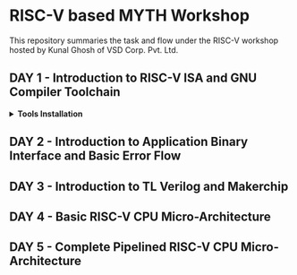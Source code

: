 # RISC-V based MYTH Workshop

This repository summaries the task and flow under the RISC-V workshop hosted by Kunal Ghosh of VSD Corp. Pvt. Ltd. 


## DAY 1 - Introduction to RISC-V ISA and GNU Compiler Toolchain

<details>
<summary><strong>Tools Installation</strong></summary>

Under this section, we go over the necessary tool installations for RISC-V based MYTH workshop. The system used is Zorin OS 16.3, and kernel version - 5.15.0-50-generic.

- Follow the steps.

```bash
sudo apt install libboost-all-dev
git clone https://github.com/kunalg123/riscv_workshop_collaterals.git
cd riscv_workshop_collaterals
chmod +x run.sh
./run.sh
```

- Once run, a make error occurs. It is ignored and and the following commands are given

 ```bash
cd ~/riscv_toolchain/iverilog/
git checkout --track -b v10-branch origin/v10-branch
git pull 
chmod 777 autoconf.sh 
./autoconf.sh 
./configure 
make
sudo make install
```


- Now set the PATH variable in .bashrc file

```bash
gedit .bashrc
#Instead of Alwin put your username
export PATH="/home/Alwin/riscv_toolchain/riscv64-unknown-elf-gcc-8.3.0-2019.08.0-x86_64-linux-ubuntu14/bin:$PATH" #Type at last line # close the bashrc and type
source .bashrc

```



 
</details>



## DAY 2 - Introduction to Application Binary Interface and Basic Error Flow

## DAY 3 - Introduction to TL Verilog and Makerchip

## DAY 4 - Basic RISC-V CPU Micro-Architecture
 
## DAY 5 - Complete Pipelined RISC-V CPU Micro-Architecture


